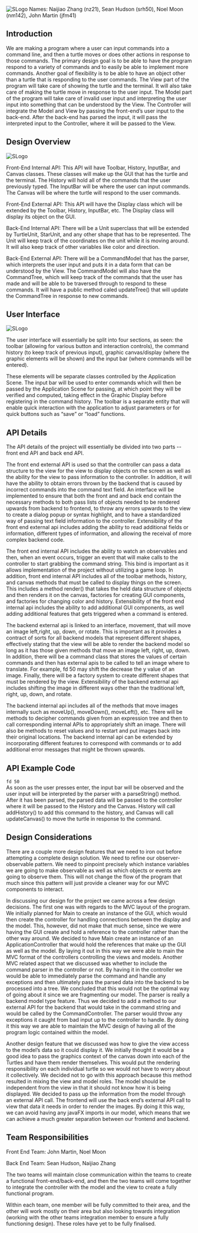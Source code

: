 
![SLogo](images/slogo.PNG)
Names: Naijiao Zhang (nz21), Sean Hudson (srh50), Noel Moon (nm142), John Martin (jfm41)

## Introduction

We are making a program where a user can input commands into a command line, and then a turtle moves or does other actions in response to those commands. The primary design goal is to be able to have the program respond to a variety of commands and to easily be able to implement more commands. Another goal of flexibility is to be able to have an object other than a turtle that is responding to the user commands. The View part of the program will take care of showing the turtle and the terminal. It will also take care of making the turtle move in response to the user input. The Model part of the program will take care of invalid user input and interpreting the user input into something that can be understood by the View. The Controller will integrate the Model and View by passing the front-end’s user input to the back-end. After the back-end has parsed the input, it will pass the interpreted input to the Controller, where it will be passed to the View.

## Design Overview

![SLogo](images/workflow.PNG)

Front-End Internal API: This API will have Toolbar, History, InputBar, and Canvas classes. These classes will make up the GUI that has the turtle and the terminal. The History will hold all of the commands that the user previously typed. The InputBar will be where the user can input commands. The Canvas will be where the turtle will respond to the user commands.

Front-End External API: This API will have the Display class which will be extended by the Toolbar, History, InputBar, etc. The Display class will display its object on the GUI.

Back-End Internal API: There will be a Unit superclass that will be extended by TurtleUnit, StarUnit, and any other shape that has to be represented. The Unit will keep track of the coordinates on the unit while it is moving around. It will also keep track of other variables like color and direction. 

Back-End External API: There will be a CommandModel that has the parser, which interprets the user input and puts it in a data form that can be understood by the View. The CommandModel will also have the CommandTree, which will keep track of the commands that the user has made and will be able to be traversed through to respond to these commands. It will have a public method caled updateTree() that will update the CommandTree in response to new commands.

## User Interface

![SLogo](images/userinterface.PNG)

The user interface will essentially be split into four sections, as seen: the toolbar (allowing for various button and interaction controls), the command history (to keep track of previous input), graphic canvas/display (where the graphic elements will be shown) and the input bar (where commands will be entered).

These elements will be separate classes controlled by the Application Scene. The input bar will be used to enter commands which will then be passed by the Application Scene for passing, at which point they will be verified and computed, taking effect in the Graphic Display before registering in the command history. The toolbar is a separate entity that will enable quick interaction with the application to adjust parameters or for quick buttons such as “save” or “load” functions.

## API Details
The API details of the project will essentially be divided into two parts -- front end API and back end API. 

The front end external API is used so that the controller can pass a data structure to the view for the view to display objects on the screen as well as the ability for the view to pass information to the controller. In addition, it will have the ability to obtain errors thrown by the backend that is caused by incorrect commands into the command text field. An interface will be implemented to ensure that both the front and and back end contain the necessary methods to both pass lists of objects needed to be rendered upwards from backend to frontend, to throw any errors upwards to the view to create a dialog popup or syntax highlight, and to have a standardized way of passing text field information to the controller. Extensibility of the front end external api includes adding the ability to read additional fields or information, different types of information, and allowing the receival of more complex backend code. 

The front end internal API includes the ability to watch an observables and then, when an event occurs, trigger an event that will make calls to the controller to start grabbing the command string. This bind is important as it allows implementation of the project without utilizing a game loop. In addition, front end internal API includes all of the toolbar methods, history, and canvas methods that must be called to display things on the screen. This includes a method render() that takes the held data structure of objects and then renders it on the canvas, factories for creating GUI components, and factories for changing color and history. Extensibility of the front end internal api includes the ability to add additional GUI components, as well adding additional features that gets triggered when a command is entered. 

The backend external api is linked to an interface, movement, that will move an image left,right, up, down, or rotate. This is important as it provides a contract of sorts for all backend models that represent different shapes, effectively stating that the view will be able to render the backend model so long as it has those given methods that move an image left, right, up, down. In addition, there will be a command class that stores the values of certain commands and then has external apis to be called to tell an image where to translate. For example, fd 50 may shift the decrease the y value of an image. Finally, there will be a factory system to create different shapes that must be rendered by the view. Extensibility of the backend external api includes shifting the image in different ways other than the traditional left, right, up, down, and rotate. 

The backend internal api includes all of the methods that move images internally such as moveUp(), moveDown(), moveLeft(), etc. There will be methods to decipher commands given from an expression tree and then to call corresponding internal APIs to appropriately shift an image. There will also be methods to reset values and to restart and put images back into their original locations. The backend internal api can be extended by incorporating different features to correspond with commands or to add additional error messages that might be thrown upwards. 

## API Example Code
```fd 50```  
As soon as the user presses enter, the input bar will be observed and the user input will be interpreted by the parser with a parseString() method. After it has been parsed, the parsed data will be passed to the controller where it will be passed to the History and the Canvas. History will call addHistory() to add this command to the history, and Canvas will call updateCanvas() to move the turtle in response to the command.

## Design Considerations
There are a couple more design features that we need to iron out before attempting a complete design solution. We need to refine our observer-observable pattern. We need to pinpoint precisely which instance variables we are going to make observable as well as which objects or events are going to observe them. This will not change the flow of the program that much since this pattern will just provide a cleaner way for our MVC components to interact.

In discussing our design for the project we came across a few design decisions. The first one was with regards to the MVC layout of the program. We initially planned for Main to create an instance of the GUI, which would then create the controller for handling connections between the display and the model. This, however, did not make that much sense, since we were having the GUI create and hold a reference to the controller rather than the other way around. We decided to have Main create an instance of an ApplicationController that would hold the references that make up the GUI as well as the model. By laying it out in this way we were able to main the MVC format of the controllers controlling the views and models. Another MVC related aspect that we discussed was whether to include the command parser in the controller or not. By having it in the controller we would be able to immediately parse the command and handle any exceptions and then ultimately pass the parsed data into the backend to be processed into a tree. We concluded that this would not be the optimal way of going about it since we are fragmenting our model. The parser is really a backend model type feature. Thus we decided to add a method to our external API for the backend that would take in the command string and would be called by the CommandController. The parser would throw any exceptions it caught from bad input up to the controller to handle. By doing it this way we are able to maintain the MVC design of having all of the program logic contained within the model.

Another design feature that we discussed was how to give the view access to the model’s data so it could display it. We initially thought it would be a good idea to pass the graphics context of the canvas down into each of the Turtles and have them render themselves. This would put the rendering responsibility on each individual turtle so we would not have to worry about it collectively. We decided not to go with this approach because this method resulted in mixing the view and model roles. The model should be independent from the view in that it should not know how it is being displayed. We decided to pass up the information from the model through an external API call. The frontend will use the back end’s external API call to view that data it needs in order to render the images. By doing it this way, we can avoid having any javaFX imports in our model, which means that we can achieve a much greater separation between our frontend and backend.

## Team Responsibilities

Front End Team: John Martin, Noel Moon

Back End Team: Sean Hudson, Naijiao Zhang

The two teams will maintain close communication within the teams to create a functional front-end/back-end, and then the two teams will come together to integrate the controller with the model and the view to create a fully functional program.

Within each team, one member will be fully committed to their area, and the other will work mostly on their area but also looking towards integration (working with the other teams integration member to ensure a fully functioning design). These roles have yet to be fully finalised.
